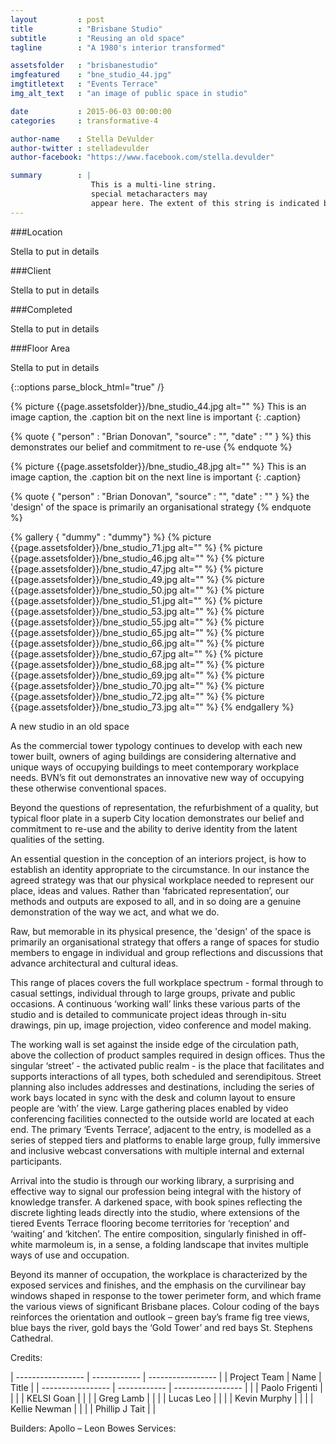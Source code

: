 ```yaml
---
layout         : post
title          : "Brisbane Studio"
subtitle       : "Reusing an old space"
tagline        : "A 1980's interior transformed"

assetsfolder   : "brisbanestudio"
imgfeatured    : "bne_studio_44.jpg"
imgtitletext   : "Events Terrace"
img_alt_text   : "an image of public space in studio"

date           : 2015-06-03 00:00:00
categories     : transformative-4

author-name    : Stella DeVulder
author-twitter : stelladevulder
author-facebook: "https://www.facebook.com/stella.devulder"

summary        : |
                  This is a multi-line string.
                  special metacharacters may
                  appear here. The extent of this string is indicated by indentation.
---
```


<div class="project-details">
###Location

Stella to put in details

###Client

Stella to put in details

###Completed

Stella to put in details

###Floor Area

Stella to put in details

</div>
{::options parse_block_html="true" /}

{% picture {{page.assetsfolder}}/bne_studio_44.jpg alt="" %}
This is an image caption, the .caption bit on the next line is important
{: .caption}

{% quote { "person" : "Brian Donovan", "source" : "", "date" : "" } %} this demonstrates our belief and commitment to re-use {% endquote %}

{% picture {{page.assetsfolder}}/bne_studio_48.jpg alt="" %}
This is an image caption, the .caption bit on the next line is important
{: .caption}

{% quote { "person" : "Brian Donovan", "source" : "", "date" : "" } %} the 'design' of the space is primarily an organisational strategy {% endquote %}

{% gallery { "dummy" : "dummy"} %}
    {% picture {{page.assetsfolder}}/bne_studio_71.jpg alt="" %}
    {% picture {{page.assetsfolder}}/bne_studio_46.jpg alt="" %}
    {% picture {{page.assetsfolder}}/bne_studio_47.jpg alt="" %}
    {% picture {{page.assetsfolder}}/bne_studio_49.jpg alt="" %}
    {% picture {{page.assetsfolder}}/bne_studio_50.jpg alt="" %}
    {% picture {{page.assetsfolder}}/bne_studio_51.jpg alt="" %}
    {% picture {{page.assetsfolder}}/bne_studio_53.jpg alt="" %}
    {% picture {{page.assetsfolder}}/bne_studio_55.jpg alt="" %}
    {% picture {{page.assetsfolder}}/bne_studio_65.jpg alt="" %}
    {% picture {{page.assetsfolder}}/bne_studio_66.jpg alt="" %}
    {% picture {{page.assetsfolder}}/bne_studio_67.jpg alt="" %}
    {% picture {{page.assetsfolder}}/bne_studio_68.jpg alt="" %}
    {% picture {{page.assetsfolder}}/bne_studio_69.jpg alt="" %}
    {% picture {{page.assetsfolder}}/bne_studio_70.jpg alt="" %}
    {% picture {{page.assetsfolder}}/bne_studio_72.jpg alt="" %}
    {% picture {{page.assetsfolder}}/bne_studio_73.jpg alt="" %}
{% endgallery %}

A new studio in an old space

As the commercial tower typology continues to develop with each new tower built, owners of aging buildings are considering alternative and unique ways of occupying buildings to meet contemporary workplace needs. BVN’s fit out demonstrates an innovative new way of occupying these otherwise conventional spaces.

Beyond the questions of representation, the refurbishment of a quality, but typical floor plate in a superb City location demonstrates our belief and commitment to re-use and the ability to derive identity from the latent qualities of the setting.

An essential question in the conception of an interiors project, is how to establish an identity appropriate to the circumstance. In our instance the agreed strategy was that our physical workplace needed to represent our place, ideas and values. Rather than ‘fabricated representation’, our methods and outputs are exposed to all, and in so doing are a genuine demonstration of the way we act, and what we do.

Raw, but memorable in its physical presence, the 'design' of the space is primarily an organisational strategy that offers a range of spaces for studio members to engage in individual and group reflections and discussions that advance architectural and cultural ideas.

This range of places covers the full workplace spectrum - formal through to casual settings, individual through to large groups, private and public occasions. A continuous ‘working wall’ links these various parts of the studio and is detailed to communicate project ideas through in-situ drawings, pin up, image projection, video conference and model making.  

The working wall is set against the inside edge of the circulation path, above the collection of product samples required in design offices. Thus the singular ‘street’ - the activated public realm - is the place that facilitates and supports interactions of all types, both scheduled and serendipitous. Street planning also includes addresses and destinations, including the series of work bays located in sync with the desk and column layout to ensure people are ‘with’ the view.  Large gathering places enabled by video conferencing facilities connected to the outside world are located at each end. The primary ‘Events Terrace’, adjacent to the entry, is modelled as a series of stepped tiers and platforms to enable large group, fully immersive and inclusive webcast conversations with multiple internal and external participants. 

Arrival into the studio is through our working library, a surprising and effective way to signal our profession being integral with the history of knowledge transfer. A darkened space, with book spines reflecting the discrete lighting leads directly into the studio, where extensions of the tiered Events Terrace flooring become territories for ‘reception’ and ‘waiting’ and ‘kitchen’. The entire composition, singularly finished in off-white marmoleum is, in a sense, a folding landscape that invites multiple ways of use and occupation.

Beyond its manner of occupation, the workplace is characterized by the exposed services and finishes, and the emphasis on the curvilinear bay windows shaped in response to the tower perimeter form, and which frame the various views of significant Brisbane places. Colour coding of the bays reinforces the orientation and outlook – green bay’s frame fig tree views, blue bays the river, gold bays the ‘Gold Tower’ and red bays St. Stephens Cathedral.

Credits:

| ----------------- | ------------   | ----------------- |
| Project Team      | Name           | Title             |
| ----------------- | ------------   | ----------------- |
|                   | Paolo Frigenti |                   |
|                   | KELSI Goan     |                   |
|                   | Greg Lamb      |                   |
|                   | Lucas Leo      |                   |
|                   | Kevin Murphy   |                   |
|                   | Kellie Newman  |                   |
|                   | Phillip J Tait |                   |

Builders: Apollo – Leon Bowes
Services:


